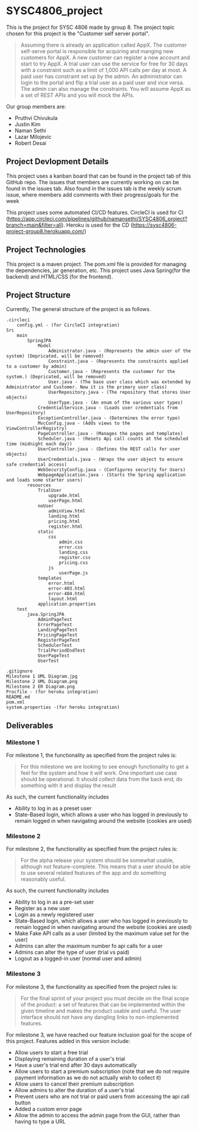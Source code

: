 # SYSC4806_project

This is the project for SYSC 4806 made by group 8. The project topic chosen for this project is the "Customer self
server portal".

> Assuming there is already an application called AppX. The customer self-serve portal is responsible for acquiring and
> manging new customers for AppX. A new customer can register a new account and start to try AppX. A trial user can use
> the service for free for 30 days with a constraint such as a limit of 1,000 API calls per day at most. A paid user has
> constraint set up by the admin. An administrator can login to the portal and flip a trial user as a paid user and vice 
> versa. The admin can also manage the constraints. You will assume AppX as a set of REST APIs and you will mock the APIs.

Our group members are:
- Pruthvi Chivukula
- Justin Kim
- Naman Sethi
- Lazar Milojevic
- Robert Desai

## Project Devlopment Details
This project uses a kanban board that can be found in the project tab of this GitHub repo.
The issues that members are currently working on can be found in the issues tab.
Also found in the issues tab is the weekly scrum issue, where members add comments with their progress/goals for the week

This project uses some automated CI/CD features.
CircleCI is used for CI (https://app.circleci.com/pipelines/github/namansethi/SYSC4806_project?branch=main&filter=all).
Heroku is used for the CD (https://sysc4806-project-group8.herokuapp.com/)

## Project Technologies
This project is a maven project. The pom.xml file is provided for managing the dependencies, jar generation, etc.
This project uses Java Spring(for the backend) and HTML/CSS (for the frontend).

## Project Structure
Currently, The general structure of the project is as follows.

    .circleci
        config.yml - (for CircleCI integration)
    Src   
        main
            SpringJPA
                Model
                    Administrator.java - (Represents the admin user of the system) (Depricated, will be removed)
                    Constraint.java - (Represents the constraints applied to a customer by admin)
                    Customer.java - (Represents the customer for the system.) (Depricated, will be removed)
                    User.java - (The base user class which was extended by Administrator and Customer. Now it is the primary user class)
                    UserRepository.java - (The repository that stores User objects)
                    UserType.java - (An enum of the various user types)
                CredentialService.java - (Loads user credentials from UserRepository)
                ExceptionController.java - (Determines the error type)
                MvcConfig.java - (Adds views to the ViewControllerRegistry)
                PageController.java - (Manages the pages and templates)
                Scheduler.java - (Resets Api call counts at the scheduled time (midnight each day))
                UserController.java - (Defines the REST calls for user objects)
                UserCredentials.java - (Wraps the user object to ensure safe credential access)
                WebSecurityConfig.java - (Configures security for Users)
                WebpageApplication.java - (Starts the Spring application and loads some starter users)
            resources
                TrialUser
                    upgrade.html
                    userPage.html
                noUser
                    adminView.html
                    landing.html
                    pricing.html
                    register.html
                static
                    css
                        admin.css
                        error.css
                        landing.css
                        register.css
                        pricing.css
                    js
                        userPage.js
                templates
                    error.html
                    error-403.html
                    error-404.html
                    layout.html
                application.properties
        test
            java.SpringJPA
                AdminPageTest
                ErrorPageTest
                LandingPageTest
                PricingPageTest
                RegisterPageTest
                SchedulerTest
                TrialPeriodEndTest
                UserPageTest
                UserTest

    .gitignore
    Milestone 1 UML Diagram.jpg
    Milestone 2 UML Diagram.png
    Milestone 2 ER Diagram.png
    Procfile - (for heroku integration)
    README.md
    pom.xml
    system.properties -(for heroku integration)

## Deliverables
### Milestone 1

For milestone 1, the functionality as specified from the project rules is:
>For this milestone we are looking to see enough functionality to get a feel for the system and how it will work. 
>One important use case should be operational. It should collect data from the back end, do something with it and
>display the result

As such, the current functionality includes
 - Ability to log in as a preset user
 - State-Based login, which allows a user who has logged in previously to remain logged in when navigating around the website (cookies are used)
 
### Milestone 2

For milestone 2, the functionality as specified from the project rules is:
>For the alpha release your system should be somewhat usable, although not feature-complete. This means that a user 
> should be able to use several related features of the app and do something reasonably useful.

As such, the current functionality includes
- Ability to log in as a pre-set user
- Register as a new user
- Login as a newly registered user
- State-Based login, which allows a user who has logged in previously to remain logged in when navigating around the website (cookies are used)
- Make Fake API calls as a user (limited by the maximum value set for the user)
- Admins can alter the maximum number fo api calls for a user
- Admins can alter the type of user (trial vs paid)
- Logout as a logged-in user (normal user and admin)

### Milestone 3

For milestone 3, the functionality as specified from the project rules is:
>For the final sprint of your project you must decide on the final scope of the product: a set of features that can be 
>implemented within the given timeline and makes the product usable and useful. The user interface should not have any 
>dangling links to non-implemented features.

For milestone 3, we have reached our feature inclusion goal for the scope of this project.
Features added in this version include:
- Allow users to start a free trial
- Displaying remaining duration of a user's trial
- Have a user's trial end after 30 days automatically
- Allow users to start a premium subscription (note that we do not require payment information as we do not actually wish to collect it)
- Allow users to cancel their premium subscription
- Allow admins to alter the duration of a user's trial
- Prevent users who are not trial or paid users from accessing the api call button
- Added a custom error page 
- Allow the admin to access the admin page from the GUI, rather than having to type a URL


